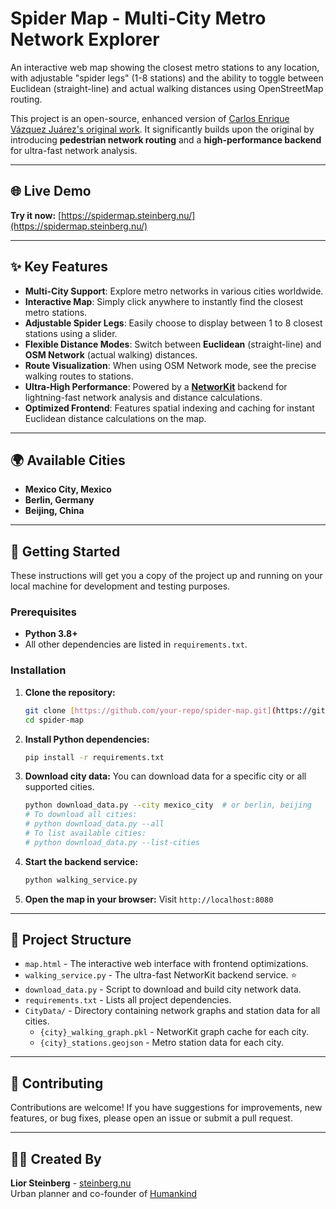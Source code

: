 # Spider Map - Multi-City Metro Network Explorer

An interactive web map showing the closest metro stations to any location, with adjustable "spider legs" (1-8 stations) and the ability to toggle between Euclidean (straight-line) and actual walking distances using OpenStreetMap routing.

This project is an open-source, enhanced version of [Carlos Enrique Vázquez Juárez's original work](https://carto.mx/webmap/spoke/). It significantly builds upon the original by introducing **pedestrian network routing** and a **high-performance backend** for ultra-fast network analysis.

---

## 🌐 Live Demo

**Try it now:** [https://spidermap.steinberg.nu/](https://spidermap.steinberg.nu/)

---

## ✨ Key Features

* **Multi-City Support**: Explore metro networks in various cities worldwide.
* **Interactive Map**: Simply click anywhere to instantly find the closest metro stations.
* **Adjustable Spider Legs**: Easily choose to display between 1 to 8 closest stations using a slider.
* **Flexible Distance Modes**: Switch between **Euclidean** (straight-line) and **OSM Network** (actual walking) distances.
* **Route Visualization**: When using OSM Network mode, see the precise walking routes to stations.
* **Ultra-High Performance**: Powered by a **[NetworKit](https://github.com/networkit/networkit)** backend for lightning-fast network analysis and distance calculations.
* **Optimized Frontend**: Features spatial indexing and caching for instant Euclidean distance calculations on the map.

---

## 🌍 Available Cities

* **Mexico City, Mexico**
* **Berlin, Germany**
* **Beijing, China**

---

## 🚀 Getting Started

These instructions will get you a copy of the project up and running on your local machine for development and testing purposes.

### Prerequisites

* **Python 3.8+**
* All other dependencies are listed in `requirements.txt`.

### Installation

1.  **Clone the repository:**
    ```bash
    git clone [https://github.com/your-repo/spider-map.git](https://github.com/your-repo/spider-map.git) # Replace with your actual repo URL
    cd spider-map
    ```

2.  **Install Python dependencies:**
    ```bash
    pip install -r requirements.txt
    ```

3.  **Download city data:**
    You can download data for a specific city or all supported cities.
    ```bash
    python download_data.py --city mexico_city  # or berlin, beijing
    # To download all cities:
    # python download_data.py --all
    # To list available cities:
    # python download_data.py --list-cities
    ```

4.  **Start the backend service:**
    ```bash
    python walking_service.py
    ```

5.  **Open the map in your browser:**
    Visit `http://localhost:8080`

---

## 📂 Project Structure

* `map.html` - The interactive web interface with frontend optimizations.
* `walking_service.py` - The ultra-fast NetworKit backend service. ⭐
* `download_data.py` - Script to download and build city network data.
* `requirements.txt` - Lists all project dependencies.
* `CityData/` - Directory containing network graphs and station data for all cities.
    * `{city}_walking_graph.pkl` - NetworKit graph cache for each city.
    * `{city}_stations.geojson` - Metro station data for each city.

---

## 🤝 Contributing

Contributions are welcome! If you have suggestions for improvements, new features, or bug fixes, please open an issue or submit a pull request.

---

## 👨‍💻 Created By

**Lior Steinberg** - [steinberg.nu](https://steinberg.nu)  
Urban planner and co-founder of [Humankind](https://humankind.city)